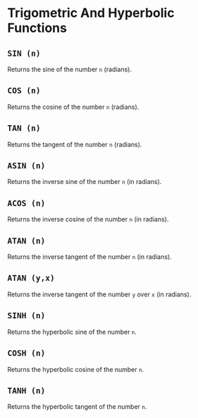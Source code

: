# Trigometric And Hyperbolic Functions

## `SIN (n)`
Returns the sine of the number `n` (radians).

## `COS (n)`
Returns the cosine of the number `n` (radians).

## `TAN (n)`
Returns the tangent of the number `n` (radians).

## `ASIN (n)`
Returns the inverse sine of the number `n` (in radians).

## `ACOS (n)`
Returns the inverse cosine of the number `n` (in radians).

## `ATAN (n)`
Returns the inverse tangent of the number `n` (in radians).

## `ATAN (y,x)`
Returns the inverse tangent of the number `y` over `x` (in radians).

## `SINH (n)`
Returns the hyperbolic sine of the number `n`.

## `COSH (n)`
Returns the hyperbolic cosine of the number `n`.

## `TANH (n)`
Returns the hyperbolic tangent of the number `n`.
